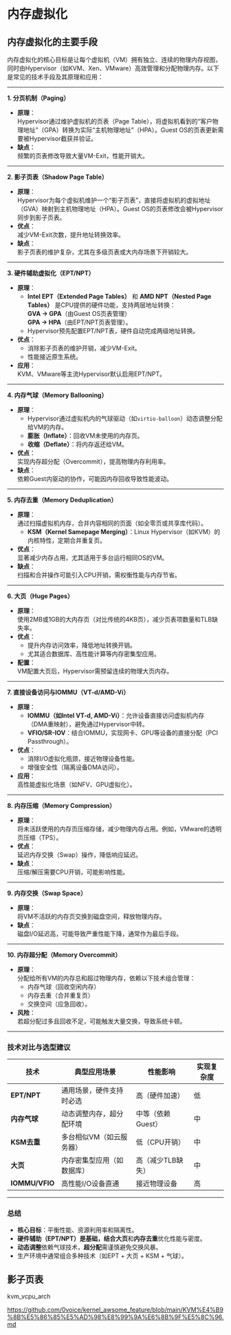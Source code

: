 # 内存虚拟化

## 内存虚拟化的主要手段

内存虚拟化的核心目标是让每个虚拟机（VM）拥有独立、连续的物理内存视图，同时由Hypervisor（如KVM、Xen、VMware）高效管理和分配物理内存。以下是常见的技术手段及其原理和应用：

---

**1. 分页机制（Paging）**

- **原理**：  
  Hypervisor通过维护虚拟机的页表（Page Table），将虚拟机看到的“客户物理地址”（GPA）转换为实际“主机物理地址”（HPA）。Guest OS的页表更新需要被Hypervisor截获并验证。
- **缺点**：  
  频繁的页表修改导致大量VM-Exit，性能开销大。

---

**2. 影子页表（Shadow Page Table）**

- **原理**：  
  Hypervisor为每个虚拟机维护一个“影子页表”，直接将虚拟机的虚拟地址（GVA）映射到主机物理地址（HPA）。Guest OS的页表修改会被Hypervisor同步到影子页表。
- **优点**：  
  减少VM-Exit次数，提升地址转换效率。  
- **缺点**：  
  影子页表的维护复杂，尤其在多级页表或大内存场景下开销较大。

---

**3. 硬件辅助虚拟化（EPT/NPT）**

- **原理**：  
  - **Intel EPT（Extended Page Tables）** 和 **AMD NPT（Nested Page Tables）** 是CPU提供的硬件功能，支持两层地址转换：  
    **GVA → GPA**（由Guest OS页表管理）  
    **GPA → HPA**（由EPT/NPT页表管理）。  
  - Hypervisor预先配置EPT/NPT表，硬件自动完成两级地址转换。
- **优点**：  
  - 消除影子页表的维护开销，减少VM-Exit。  
  - 性能接近原生系统。
- **应用**：  
  KVM、VMware等主流Hypervisor默认启用EPT/NPT。

---

**4. 内存气球（Memory Ballooning）**

- **原理**：  
  - Hypervisor通过虚拟机内的气球驱动（如`virtio-balloon`）动态调整分配给VM的内存。  
  - **膨胀（Inflate）**：回收VM未使用的内存页。  
  - **收缩（Deflate）**：将内存返还给VM。
- **优点**：  
  实现内存超分配（Overcommit），提高物理内存利用率。  
- **缺点**：  
  依赖Guest内驱动的协作，可能因内存回收导致性能波动。

---

**5. 内存去重（Memory Deduplication）**

- **原理**：  
  通过扫描虚拟机内存，合并内容相同的页面（如全零页或共享库代码）。  
  - **KSM（Kernel Samepage Merging）**：Linux Hypervisor（如KVM）的内核特性，定期合并重复页。
- **优点**：  
  显著减少内存占用，尤其适用于多台运行相同OS的VM。  
- **缺点**：  
  扫描和合并操作可能引入CPU开销，需权衡性能与内存节省。

---

**6. 大页（Huge Pages）**

- **原理**：  
  使用2MB或1GB的大内存页（对比传统的4KB页），减少页表项数量和TLB缺失率。
- **优点**：  
  - 提升内存访问效率，降低地址转换开销。  
  - 尤其适合数据库、高性能计算等内存密集型应用。
- **配置**：  
  VM配置大页后，Hypervisor需预留连续的物理大页内存。

---

**7. 直接设备访问与IOMMU（VT-d/AMD-Vi）**

- **原理**：  
  - **IOMMU（如Intel VT-d, AMD-Vi）**：允许设备直接访问虚拟机内存（DMA重映射），避免通过Hypervisor中转。  
  - **VFIO/SR-IOV**：结合IOMMU，实现网卡、GPU等设备的直接分配（PCI Passthrough）。
- **优点**：  
  - 消除I/O虚拟化瓶颈，接近物理设备性能。  
  - 增强安全性（隔离设备DMA访问）。
- **应用**：  
  高性能虚拟化场景（如NFV、GPU虚拟化）。

---

**8. 内存压缩（Memory Compression）**

- **原理**：  
  将未活跃使用的内存页压缩存储，减少物理内存占用。例如，VMware的透明页压缩（TPS）。
- **优点**：  
  延迟内存交换（Swap）操作，降低响应延迟。  
- **缺点**：  
  压缩/解压需要CPU开销，可能影响性能。

---

**9. 内存交换（Swap Space）**

- **原理**：  
  将VM不活跃的内存页交换到磁盘空间，释放物理内存。
- **缺点**：  
  磁盘I/O延迟高，可能导致严重性能下降，通常作为最后手段。

---

**10. 内存超分配（Memory Overcommit）**

- **原理**：  
  分配给所有VM的内存总和超过物理内存，依赖以下技术组合管理：  
  - 内存气球（回收空闲内存）  
  - 内存去重（合并重复页）  
  - 交换空间（应急回收）。
- **风险**：  
  若超分配过多且回收不足，可能触发大量交换，导致系统卡顿。

---

### **技术对比与选型建议**

| **技术**           | **典型应用场景**                     | **性能影响**       | **实现复杂度** |
|--------------------|-------------------------------------|--------------------|---------------|
| **EPT/NPT**        | 通用场景，硬件支持时必选             | 高（硬件加速）     | 低            |
| **内存气球**       | 动态调整内存，超分配环境             | 中等（依赖Guest）  | 中            |
| **KSM去重**        | 多台相似VM（如云服务器）             | 低（CPU开销）      | 中            |
| **大页**           | 内存密集型应用（如数据库）           | 高（减少TLB缺失）  | 中            |
| **IOMMU/VFIO**     | 高性能I/O设备直通                   | 接近物理设备       | 高            |

---

### **总结**

- **核心目标**：平衡性能、资源利用率和隔离性。  
- **硬件辅助（EPT/NPT）**是基础，结合**大页**和**内存去重**优化性能与密度。  
- **动态调整**依赖气球技术，**超分配**需谨慎避免交换风暴。  
- 生产环境中通常组合多种技术（如EPT + 大页 + KSM + 气球）。

## 影子页表

kvm_vcpu_arch 

https://github.com/0voice/kernel_awsome_feature/blob/main/KVM%E4%B9%8B%E5%86%85%E5%AD%98%E8%99%9A%E6%8B%9F%E5%8C%96.md